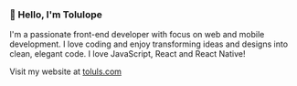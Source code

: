 ###  👋 Hello, I'm Tolulope

I'm a passionate front-end developer with focus on web and mobile development. I love coding and enjoy transforming ideas and designs into clean, elegant code. I love JavaScript, React and React Native!

Visit my website at [toluls.com](https://toluls.com)
